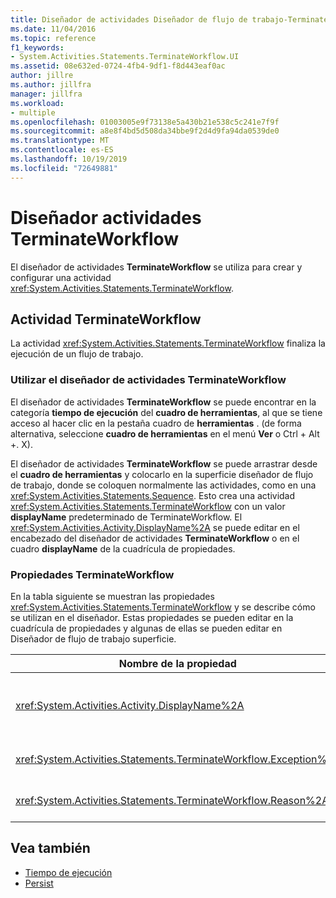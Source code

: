```yaml
---
title: Diseñador de actividades Diseñador de flujo de trabajo-TerminateWorkflow
ms.date: 11/04/2016
ms.topic: reference
f1_keywords:
- System.Activities.Statements.TerminateWorkflow.UI
ms.assetid: 08e632ed-0724-4fb4-9df1-f8d443eaf0ac
author: jillre
ms.author: jillfra
manager: jillfra
ms.workload:
- multiple
ms.openlocfilehash: 01003005e9f73138e5a430b21e538c5c241e7f9f
ms.sourcegitcommit: a8e8f4bd5d508da34bbe9f2d4d9fa94da0539de0
ms.translationtype: MT
ms.contentlocale: es-ES
ms.lasthandoff: 10/19/2019
ms.locfileid: "72649881"
---
```

# <a name="terminateworkflow-activity-designer"></a>Diseñador actividades TerminateWorkflow

El diseñador de actividades **TerminateWorkflow** se utiliza para crear y configurar una actividad <xref:System.Activities.Statements.TerminateWorkflow>.

## <a name="the-terminateworkflow-activity"></a>Actividad TerminateWorkflow

La actividad <xref:System.Activities.Statements.TerminateWorkflow> finaliza la ejecución de un flujo de trabajo.

### <a name="using-the-terminateworkflow-activity-designer"></a>Utilizar el diseñador de actividades TerminateWorkflow

El diseñador de actividades **TerminateWorkflow** se puede encontrar en la categoría **tiempo de ejecución** del **cuadro de herramientas**, al que se tiene acceso al hacer clic en la pestaña cuadro de **herramientas** . (de forma alternativa, seleccione **cuadro de herramientas** en el menú **Ver** o Ctrl + Alt +. X).

El diseñador de actividades **TerminateWorkflow** se puede arrastrar desde el **cuadro de herramientas** y colocarlo en la superficie diseñador de flujo de trabajo, donde se coloquen normalmente las actividades, como en una <xref:System.Activities.Statements.Sequence>. Esto crea una actividad <xref:System.Activities.Statements.TerminateWorkflow> con un valor **displayName** predeterminado de TerminateWorkflow. El <xref:System.Activities.Activity.DisplayName%2A> se puede editar en el encabezado del diseñador de actividades **TerminateWorkflow** o en el cuadro **displayName** de la cuadrícula de propiedades.

### <a name="the-terminateworkflow-properties"></a>Propiedades TerminateWorkflow

En la tabla siguiente se muestran las propiedades <xref:System.Activities.Statements.TerminateWorkflow> y se describe cómo se utilizan en el diseñador. Estas propiedades se pueden editar en la cuadrícula de propiedades y algunas de ellas se pueden editar en Diseñador de flujo de trabajo superficie.

|Nombre de la propiedad|Requerido|Uso|
|-|--------------|-|
|<xref:System.Activities.Activity.DisplayName%2A>|False|Nombre descriptivo de la actividad <xref:System.Activities.Statements.TerminateWorkflow>. El valor predeterminado es TerminateWorkflow. Aunque el nombre para mostrar no es obligatorio, se recomienda utilizarlo.|
|<xref:System.Activities.Statements.TerminateWorkflow.Exception%2A>|False|La excepción que se va a producir cuando se finaliza el flujo de trabajo. Establezca esta propiedad en la cuadrícula de propiedades.|
|<xref:System.Activities.Statements.TerminateWorkflow.Reason%2A>|False|La razón que explica por qué finalizó el flujo de trabajo. Establezca esta propiedad en la cuadrícula de propiedades.|

## <a name="see-also"></a>Vea también

- [Tiempo de ejecución](../workflow-designer/runtime-activity-designers.md)
- [Persist](../workflow-designer/persist-activity-designer.md)